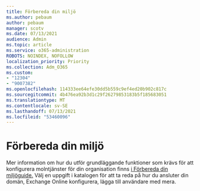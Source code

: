 ```yaml
---
title: Förbereda din miljö
ms.author: pebaum
author: pebaum
manager: scotv
ms.date: 07/13/2021
audience: Admin
ms.topic: article
ms.service: o365-administration
ROBOTS: NOINDEX, NOFOLLOW
localization_priority: Priority
ms.collection: Adm_O365
ms.custom:
- "12304"
- "9007382"
ms.openlocfilehash: 114333ee64efe30dd5b559c9ef4ed20b902c817c
ms.sourcegitcommit: 4b476ea92b3d1c29f26279853183b5f185683051
ms.translationtype: MT
ms.contentlocale: sv-SE
ms.lasthandoff: 07/13/2021
ms.locfileid: "53460096"
---
```

# <a name="prepare-your-environment"></a>Förbereda din miljö

Mer information om hur du utför grundläggande funktioner som krävs för att konfigurera molntjänster för din organisation finns [i Förbereda din miljöguide.](https://admin.microsoft.com/adminportal/home#/modernonboarding/prepareyourenvironment) Välj en uppgift i katalogen för att ta reda på hur du ansluter din domän, Exchange Online konfigurera, lägga till användare med mera.     